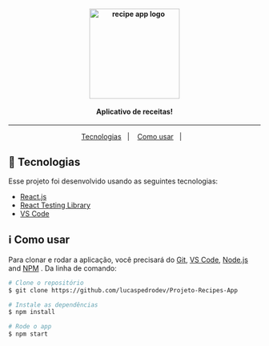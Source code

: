 <h4 align="center">
  <img width="180px" alt="recipe app logo" src="https://i.imgur.com/xOXBDGH.png" />
  <br /><br />
 Aplicativo de receitas!
</h4>

<hr />


<p align="center">
  <a href="#rocket-tecnologias">Tecnologias</a>&nbsp;&nbsp;&nbsp;|&nbsp;&nbsp;&nbsp;
  <a href="#information_source-como-usar">Como usar</a>&nbsp;&nbsp;&nbsp;|&nbsp;&nbsp;&nbsp;
</p>

## :rocket: Tecnologias

Esse projeto foi desenvolvido usando as seguintes tecnologias:

-  [React.js](https://reactjs.org/)
-  [React Testing Library](https://testing-library.com/docs/react-testing-library/intro/)
-  [VS Code](https://code.visualstudio.com/)

## :information_source: Como usar

Para clonar e rodar a aplicação, você precisará do [Git](https://git-scm.com), [VS Code](https://code.visualstudio.com/), [Node.js](https://nodejs.org/) and [NPM](https://www.npmjs.com/) . Da linha de comando:

```bash
# Clone o repositório
$ git clone https://github.com/lucaspedrodev/Projeto-Recipes-App

# Instale as dependências
$ npm install

# Rode o app
$ npm start

```

<br/><br/>
